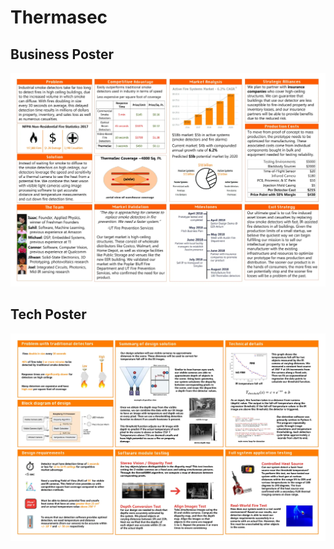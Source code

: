 # Thermasec

## Business Poster
![business_poster](posters/business_poster.webp?raw=true "Business Poster")

## Tech Poster
![tech_poster](posters/tech_poster.webp?raw=true "Tech Poster")
